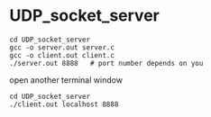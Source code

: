 # UDP_socket_server

```
cd UDP_socket_server
gcc -o server.out server.c
gcc -o client.out client.c
./server.out 8888   # port number depends on you
```

open another terminal window
```
cd UDP_socket_server
./client.out localhost 8888
```
